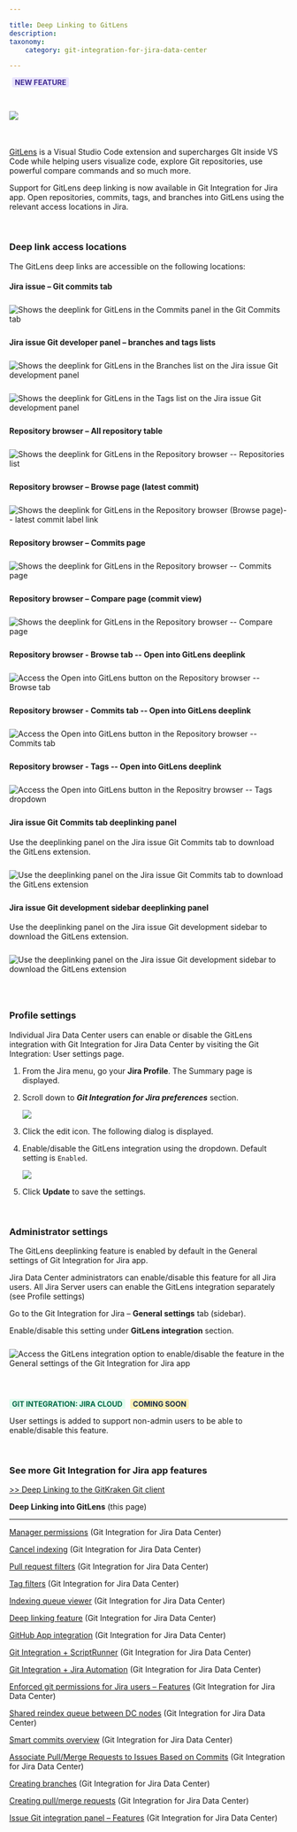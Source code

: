 ```yaml
---

title: Deep Linking to GitLens
description:
taxonomy:
    category: git-integration-for-jira-data-center

---
```


<b style='background-color:#EAE5FE; padding:1px 5px; color:#412C92; border-radius:3px; margin: 0 5px; font-size: small;'>NEW FEATURE</b>
<br>

<img src='https://www.gitkraken.com/wp-content/uploads/2023/01/Group-17491.svg' style='margin:30px auto 35px auto;' />

[GitLens](https://www.gitkraken.com/gitlens) is a Visual Studio Code extension and supercharges GIt inside VS Code while helping users visualize code, explore Git repositories, use powerful compare commands and so much more.

Support for GitLens deep linking is now available in Git Integration for Jira app. Open repositories, commits, tags, and branches into GitLens using the relevant access locations in Jira.

&nbsp;

### Deep link access locations

The GitLens deep links are accessible on the following locations:

#### Jira issue – Git commits tab

<img src='/wp-content/uploads/gij-gitserverdc-deeplink-gitlens-issue-git-commits.png' style='margin:25px auto;display:block;' alt='Shows the deeplink for GitLens in the Commits panel in the Git Commits tab' />

#### Jira issue Git developer panel – branches and tags lists

<img src='/wp-content/uploads/gij-gitserverdc-deeplink-gitlens-issue-branches.png' style='margin:25px auto;display:block;' alt='Shows the deeplink for GitLens in the Branches list on the Jira issue Git development panel' />

<img src='/wp-content/uploads/gij-gitserverdc-deeplink-gitlens-issue-tags.png' style='margin:0 auto 25px auto;display:block;' alt='Shows the deeplink for GitLens in the Tags list on the Jira issue Git development panel' />

#### Repository browser – All repository table

<img src='/wp-content/uploads/gij-gitserverdc-deeplink-gitlens-repo-browser-actions.png' style='margin:25px auto;display:block;' alt='Shows the deeplink for GitLens in the Repository browser -- Repositories list' />

#### Repository browser – Browse page (latest commit)

<img src='/wp-content/uploads/gij-gitserverdc-deeplink-gitlens-repo-browser-latest-commit.png' style='margin:25px auto;display:block;' alt='Shows the deeplink for GitLens in the Repository browser (Browse page)-- latest commit label link' />

#### Repository browser – Commits page

<img src='/wp-content/uploads/gij-gitserverdc-deeplink-gitlens-repo-browser-commit.png' style='margin:25px auto;display:block;' alt='Shows the deeplink for GitLens in the Repository browser -- Commits page' />

#### Repository browser – Compare page (commit view)

<img src='/wp-content/uploads/gij-gitserverdc-deeplink-gitlens-repo-browser-compare.png' style='margin:25px auto;display:block;' alt='Shows the deeplink for GitLens in the Repository browser -- Compare page' />

#### Repository browser - Browse tab -- Open into GitLens deeplink

<img src='/wp-content/uploads/gij-gitserverdc-deeplink-gitlens-repo-browser-open-link.png'  style='margin:25px auto;display:block;' alt='Access the Open into GitLens button on the Repository browser -- Browse tab' />

#### Repository browser - Commits tab -- Open into GitLens deeplink

<img src='/wp-content/uploads/gij-gitserverdc-deeplink-gitlens-repo-browser-open-link-commits.png'  style='margin:25px auto;display:block;' alt='Access the Open into GitLens button in the Repository browser -- Commits tab' />

#### Repository browser - Tags -- Open into GitLens deeplink

<img src='/wp-content/uploads/gij-gitserverdc-deeplink-gitlens-open-button-repo-browser-tags.png'  style='margin:25px auto;display:block;' alt='Access the Open into GitLens button in the Repositry browser -- Tags dropdown' />

#### Jira issue Git Commits tab deeplinking panel

Use the deeplinking panel on the Jira issue Git Commits tab to download the GitLens extension.

<img src='/wp-content/uploads/gij-gitserverdc-deeplink-gitlens-open-button-git-commits-issue-tab.png' style='margin:25px auto;display:block;' alt='Use the deeplinking panel on the Jira issue Git Commits tab to download the GitLens extension' />

#### Jira issue Git development sidebar deeplinking panel

Use the deeplinking panel on the Jira issue Git development sidebar to download the GitLens extension.

<img src='/wp-content/uploads/gij-gitserverdc-deeplink-gitlens-open-button-dev-panel.png' style='margin:25px auto;display:block;' alt='Use the deeplinking panel on the Jira issue Git development sidebar to download the GitLens extension' />

&nbsp;

### Profile settings

Individual Jira Data Center users can enable or disable the GitLens integration with Git Integration for Jira Data Center by visiting the Git Integration: User settings page.

1.  From the Jira menu, go your **Jira Profile**. The Summary page is displayed.

2.  Scroll down to _**Git Integration for Jira preferences**_ section.

    ![](/wp-content/uploads/gij-gitserver-gitlens-deeplinking-profile-cfg.png)

3.  Click the edit icon. The following dialog is displayed.

4.  Enable/disable the GitLens integration using the dropdown. Default setting is `Enabled`.

    ![](/wp-content/uploads/gij-gitserver-gitlens-deeplinking-profile-prefs-gitlens.png)

5.  Click **Update** to save the settings.

&nbsp;

### Administrator settings

The GitLens deeplinking feature is enabled by default in the General settings of Git Integration for Jira app.

Jira Data Center administrators can enable/disable this feature for all Jira users. All Jira Server users can enable the GitLens integration separately (see Profile settings)

Go to the Git Integration for Jira – **General settings** tab (sidebar).

Enable/disable this setting under **GitLens integration** section.

<img src='/wp-content/uploads/gij-gitserverdc-deeplink-gitlens-general-settings.png'  style='margin:25px auto;display:block;' alt='Access the GitLens integration option to enable/disable the feature in the General settings of the Git Integration for Jira app' />

<br>

<b style='background-color:#E2FCEF; padding:1px 5px; color:#006745; border-radius:3px; margin: 0 5px 5px 0; font-size: small;'>GIT INTEGRATION: JIRA CLOUD</b> <b style='background-color:#FFF1B6; padding:1px 5px; color:#172A4C; border-radius:3px; margin: 0 5px 5px 0; font-size: small;'>COMING SOON</b>

User settings is added to support non-admin users to be able to enable/disable this feature.

&nbsp;

### See more Git Integration for Jira app features

[\>\> Deep Linking to the GitKraken Git client](/git-integration-for-jira-data-center/deep-linking-to-the-gitkraken-git-client-gij-self-managed)

**Deep Linking into GitLens** (this page)

---

[Manager permissions](/git-integration-for-jira-data-center/manager-permissions-gij-self-managed) (Git Integration for Jira Data Center)

[Cancel indexing](/git-integration-for-jira-data-center/cancel-indexing-revision-indexing-gij-self-managed/) (Git Integration for Jira Data Center)

[Pull request filters](/git-integration-for-jira-data-center/pull-request-filters-gij-self-managed/) (Git Integration for Jira Data Center)

[Tag filters](/git-integration-for-jira-data-center/tag-filters-gij-self-managed/) (Git Integration for Jira Data Center)

[Indexing queue viewer](/git-integration-for-jira-data-center/indexing-queue-viewer-gij-self-managed/) (Git Integration for Jira Data Center)

[Deep linking feature](/git-integration-for-jira-data-center/deeplinking-feature-gij-self-managed/) (Git Integration for Jira Data Center)

[GitHub App integration](/git-integration-for-jira-data-center/github-app-integration-gij-self-managed/) (Git Integration for Jira Data Center)

[Git Integration + ScriptRunner](/git-integration-for-jira-data-center/gij-plus-scriptrunner-gij-self-managed/) (Git Integration for Jira Data Center)

[Git Integration + Jira Automation](/git-integration-for-jira-data-center/git-integration-plus-jira-automation-gij-self-managed/) (Git Integration for Jira Data Center)

[Enforced git permissions for Jira users – Features](/git-integration-for-jira-data-center/enforced-git-permissions-for-jira-users-gij-self-managed/) (Git Integration for Jira Data Center)

[Shared reindex queue between DC nodes](/git-integration-for-jira-data-center/shared-reindex-queue-between-dc-nodes-gij-self-managed/) (Git Integration for Jira Data Center)

[Smart commits overview](/git-integration-for-jira-data-center/smart-commits-overview-gij-self-managed/) (Git Integration for Jira Data Center)

[Associate Pull/Merge Requests to Issues Based on Commits](/git-integration-for-jira-data-center/associate-pull-merge-requests-to-issues-based-on-commits-gij-self-managed/) (Git Integration for Jira Data Center)

[Creating branches](/git-integration-for-jira-data-center/creating-branches-gij-self-managed/) (Git Integration for Jira Data Center)

[Creating pull/merge requests](/git-integration-for-jira-data-center/creating-pull-merge-requests-gij-self-managed/) (Git Integration for Jira Data Center)

[Issue Git integration panel – Features](/git-integration-for-jira-data-center/issue-git-integration-panel-gij-self-managed/) (Git Integration for Jira Data Center)

